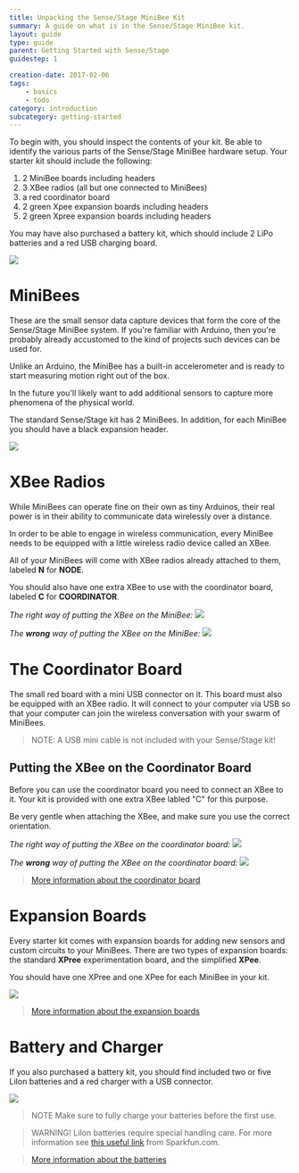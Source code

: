 ```yaml
---
title: Unpacking the Sense/Stage MiniBee Kit
summary: A guide on what is in the Sense/Stage MiniBee kit.
layout: guide
type: guide
parent: Getting Started with Sense/Stage
guidestep: 1

creation-date: 2017-02-06
tags:
    - basics
    - todo
category: introduction
subcategory: getting-started
---
```



To begin with, you should inspect the contents of your kit. Be able to identify the various parts of the Sense/Stage MiniBee hardware setup. Your starter kit should include the following:

1. 2 MiniBee boards including headers
2. 3 XBee radios (all but one connected to MiniBees)
3. a red coordinator board
4. 2 green Xpee expansion boards including headers
5. 2 green Xpree expansion boards including headers

You may have also purchased a battery kit, which should include 2 LiPo batteries and a red USB charging board.

![](/img/sensestagekit_annotated.png)


# MiniBees

These are the small sensor data capture devices that form the core of the Sense/Stage MiniBee system. If you're familiar with Arduino, then you're probably already accustomed to the kind of projects such devices can be used for.

Unlike an Arduino, the MiniBee has a built-in accelerometer and is ready to start measuring motion right out of the box.

In the future you'll likely want to add additional sensors to capture more phenomena of the physical world.

The standard Sense/Stage kit has 2 MiniBees. In addition, for each MiniBee you should have a black expansion header.

![](/img/minibee_revF_header_top.jpg)

# XBee Radios

While MiniBees can operate fine on their own as tiny Arduinos, their real power is in their ability to communicate data wirelessly over a distance.

In order to be able to engage in wireless communication, every MiniBee needs to be equipped with a little wireless radio device called an XBee.

All of your MiniBees will come with XBee radios already attached to them, labeled **N** for **NODE**.

You should also have one extra XBee to use with the coordinator board, labeled **C** for **COORDINATOR**.


*The right way of putting the XBee on the MiniBee:*
![](/img/minibee_revF_xbee_right.jpg )

*The **wrong** way of putting the XBee on the MiniBee:*
![](/img/minibee_revF_xbee_wrong.png)


# The Coordinator Board

The small red board with a mini USB connector on it. This board must also be equipped with an XBee radio. It will connect to your computer via USB so that your computer can join the wireless conversation with your swarm of MiniBees.

> NOTE: A USB mini cable is not included with your Sense/Stage kit!

## Putting the XBee on the Coordinator Board
Before you can use the coordinator board you need to connect an XBee to it. Your kit is provided with one extra XBee labled "C" for this purpose.

Be very gentle when attaching the XBee, and make sure you use the correct orientation.

*The right way of putting the XBee on the coordinator board:*
![](/img/coordinator_xbee_right.jpg)

*The **wrong** way of putting the XBee on the coordinator board:*
![](/img/coordinator_xbee_wrong.png)

> [More information about the coordinator board](/sensestage-v1/coordinator-board)

# Expansion Boards

Every starter kit comes with expansion boards for adding new sensors and custom circuits to your MiniBees. There are two types of expansion boards: the standard **XPree** experimentation board, and the simplified **XPee**.

You should have one XPree and one XPee for each MiniBee in your kit.

![](/img/minibee-expansion-kit-small.jpg)

> [More information about the expansion boards](/sensestage-v1/expansion-boards)


# Battery and Charger

If you also purchased a battery kit, you should find included two or five LiIon batteries and a red charger with a USB connector.

![](/img/usb-battery-charger-batteries.jpg)

> NOTE Make sure to fully charge your batteries before the first use.

> WARNING! LiIon batteries require special handling care. For more information see [this useful link](https://www.sparkfun.com/tutorials/241) from Sparkfun.com.

> [More information about the batteries](/sensestage-v1/guide-to-batteries/)
